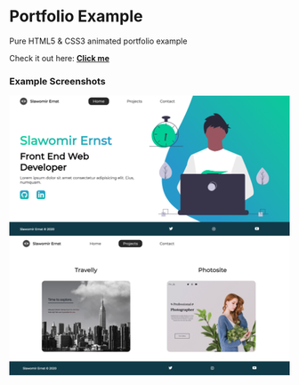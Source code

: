 # Portfolio Example

Pure HTML5 & CSS3 animated portfolio example

Check it out here: [**Click me**](https://slawoe.github.io/h5c3-portfolioexample/)

### Example Screenshots

![Screenshot](./screenshots/screenshot.png)
![Screenshot2](./screenshots/screenshot2.png)
